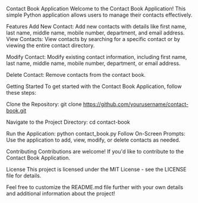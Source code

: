 Contact Book Application
Welcome to the Contact Book Application! This simple Python application allows users to manage their contacts effectively.

Features
Add New Contact: Add new contacts with details like first name, last name, middle name, mobile number, department, and email address.
View Contacts: View contacts by searching for a specific contact or by viewing the entire contact directory.

Modify Contact: Modify existing contact information, including first name, last name, middle name, mobile number, department, or email address.

Delete Contact: Remove contacts from the contact book.

Getting Started
To get started with the Contact Book Application, follow these steps:

Clone the Repository:
git clone https://github.com/yourusername/contact-book.git

Navigate to the Project Directory:
cd contact-book

Run the Application:
python contact_book.py
Follow On-Screen Prompts: Use the application to add, view, modify, or delete contacts as needed.

Contributing
Contributions are welcome! If you'd like to contribute to the Contact Book Application. 

License
This project is licensed under the MIT License - see the LICENSE file for details.

Feel free to customize the README.md file further with your own details and additional information about the project!
